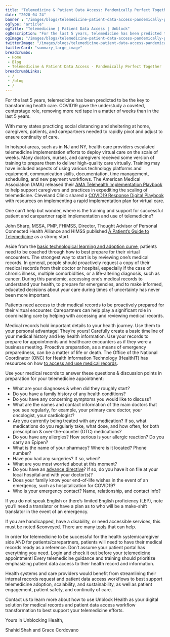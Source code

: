 ```yaml
--- 
title: "Telemedicine & Patient Data Access: Pandemically Perfect Together"
date: "2020-04-24"
banner : "/images/blogs/telemedicine-patient-data-access-pandemically-perfect-together.jpg"
ogType: "article"
ogTitle: "Telemedicine | Patient Data Access | Unblock"
ogDescription: "For the last 5 years, telemedicine has been predicted to be the key to transforming health care. COVID19 gave the understudy a coveted, centerstage role, removing more red tape in a matter of weeks than in the last 5 years."
ogImage: "/images/blogs/telemedicine-patient-data-access-pandemically-perfect-together.jpg"
twitterImage: "/images/blogs/telemedicine-patient-data-access-pandemically-perfect-together.jpg"
twitterCard: "summary_large_image"
breadcrumbs:
 - Home
 - Blog
 - Telemedicine & Patient Data Access - Pandemically Perfect Together
breadcrumbLinks:
 - / 
 - /blog
 - / 
---
```


For the last 5 years, telemedicine has been predicted to be the key to transforming health care. COVID19 gave the understudy a coveted, centerstage role, removing more red tape in a matter of weeks than in the last 5 years.

With many states practicing social distancing and sheltering at home, caregivers, patients, and carepartners needed to rapidly pivot and adjust to ensure continuity of care. 

In hotspot areas, such as in NJ and NY, health care providers escalated telemedicine implementation efforts to deploy virtual care on the scale of weeks. Many doctors, nurses, and caregivers received some version of training to prepare them to deliver high-quality care virtually. Training may have included aspects of using various technology platforms and equipment, communication skills, documentation, time management, scheduling, and new payment workflows. The American Medical Association (AMA) released their <a href="https://www.ama-assn.org/practice-management/digital/ama-quick-guide-telemedicine-practice" target="_blank">AMA Telehealth Implementation Playbook</a> to help support caregivers and practices in expediting the scaling of telemedicine. Cleveland Clinic shared a <a href="https://my.clevelandclinic.org/-/scassets/files/org/landing/preparing-for-coronavirus/covid-response-digital-health-playbook.ashx?la=en" target="_blank">COVID19 Response Digital Playbook</a> with resources on implementing a rapid implementation plan for virtual care.

One can’t help but wonder, where is the training and support for successful patient and carepartner rapid implementation and use of telemedicine? 

John Sharp, MSSA, PMP, FHIMSS, Director, Thought Advisor of Personal Connected Health Alliance and HIMSS published <a href="https://www.himss.org/news/patients-guide-telemedicine" target="_blank"> A Patient’s Guide to Telemedicine</a> as a strong start.

Aside from the <a href="https://www.solutionreach.com/blog/telemedicine-during-covid-how-not-to-fail-out-of-the-gate" target="_blank">basic technological learning and adoption curve</a>, patients need to be coached through how to best prepare for their virtual encounters. The strongest way to start is by reviewing one’s medical records. In general, people should proactively request a copy of their medical records from their doctor or hospital, especially if the case of chronic illness, multiple comorbidities, or a life-altering diagnosis, such as cancer. During this pandemic, accessing one’s medical records to understand your health, to prepare for emergencies, and to make informed, educated decisions about your care during times of uncertainty has never been more important.

Patients need access to their medical records to be proactively prepared for their virtual encounter. Carepartners can help play a significant role in coordinating care by helping with accessing and reviewing medical records.

Medical records hold important details to your health journey. Use them to your personal advantage! They’re yours! Carefully create a basic timeline of your medical history and key health information. Use your records to prepare for appointments and healthcare encounters as if they were a business meeting. Proactive preparation, as a means of emergency preparedness, can be a matter of life or death. The Office of the National Coordinator (ONC) for Health Information Technology (HealthIT) has resources on how <a href="https://www.healthit.gov/topic/patient-access-information-individuals-get-it-check-it-use-it" target="_blank">to access and use medical records</a>.

Use your medical records to answer these questions & discussion points in preparation for your telemedicine appointment:   

- What are your diagnoses & when did they roughly start?
- Do you have a family history of any health conditions?
- Do you have any concerning symptoms you would like to discuss?
- What are the names and contact information of the main doctors that you see regularly, for example, your primary care doctor, your oncologist, your cardiologist?
- Are you currently being treated with any medication? If so, what medications do you regularly take, what dose, and how often, for both prescription & over-the-counter (OTC) medications?
- Do you have any allergies? How serious is your allergic reaction? Do you carry an Epipen?
- What is the name of your pharmacy? Where is it located? Phone number?
- Have you had any surgeries? If so, when?
- What are you most worried about at this moment?
- Do you have an <a href="https://theconversationproject.org/wp-content/uploads/2020/04/tcpcovid19guide.pdf" target="_blank">advance directive</a>? If so, do you have it on file at your local hospital and with your doctor(s)?
- Does your family know your end-of-life wishes in the event of an emergency, such as hospitalization for COVID19?
- Who is your emergency contact? Name, relationship, and contact info?

If you do not speak English or there’s limited English proficiency (LEP), note you’ll need a translator or have a plan as to who will be a make-shift translator in the event of an emergency.

If you are handicapped, have a disability, or need accessible services, this must be noted &conveyed. There are many  <a href="https://www.rwjbh.org/blog/2020/march/njdhs-deaf-assistance-card/" target="_blank">tools</a> that can help. 

In order for telemedicine to be successful for the health system/caregiver side AND for patients/carepartners, patients will need to have their medical records ready as a reference. Don’t assume your patient portal has everything you need. Login and check it out before your telemedicine appointment! Every telemedicine guidance and training should prioritize emphasizing patient data access to their health record and information.

Health systems and care providers would benefit from streamlining their internal records request and patient data access workflows to best support telemedicine adoption, scalability, and sustainability, as well as patient engagement, patient safety, and continuity of care.

Contact us to learn more about how to use Unblock Health as your digital solution for medical records and patient data access workflow transformation to best support your telemedicine efforts.


Yours in Unblocking Health, 

Shahid Shah and Grace Cordovano